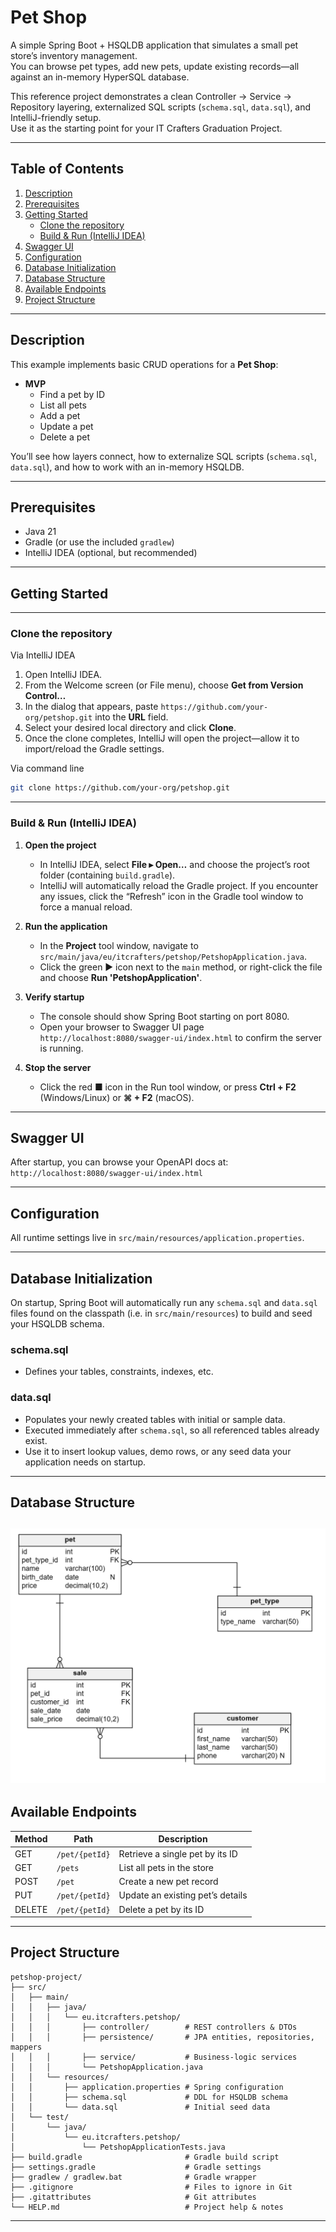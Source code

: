 # Pet Shop

A simple Spring Boot + HSQLDB application that simulates a small pet store’s inventory management.  
You can browse pet types, add new pets, update existing records—all against an in-memory HyperSQL database.

This reference project demonstrates a clean Controller → Service → Repository layering, externalized SQL scripts (`schema.sql`, `data.sql`), and IntelliJ-friendly setup.  
Use it as the starting point for your IT Crafters Graduation Project.

---

## Table of Contents

1. [Description](#description)
2. [Prerequisites](#prerequisites)
3. [Getting Started](#getting-started)
    - [Clone the repository](#clone-the-repository)
    - [Build & Run (IntelliJ IDEA)](#build--run-intellij-idea)
4. [Swagger UI](#swagger-ui)
5. [Configuration](#configuration)
6. [Database Initialization](#database-initialization)
7. [Database Structure](#database-structure)
8. [Available Endpoints](#available-endpoints)
9. [Project Structure](#project-structure)

---

## Description

This example implements basic CRUD operations for a **Pet Shop**:

- **MVP**
    - Find a pet by ID
    - List all pets
    - Add a pet
    - Update a pet
    - Delete a pet

You’ll see how layers connect, how to externalize SQL scripts (`schema.sql`, `data.sql`), and how to work with an in-memory HSQLDB.

---

## Prerequisites

- Java 21
- Gradle (or use the included `gradlew`)
- IntelliJ IDEA (optional, but recommended)

---

## Getting Started

---

### Clone the repository

Via IntelliJ IDEA

1. Open IntelliJ IDEA.
2. From the Welcome screen (or File menu), choose **Get from Version Control…**
3. In the dialog that appears, paste `https://github.com/your-org/petshop.git` into the **URL** field.
4. Select your desired local directory and click **Clone**.
5. Once the clone completes, IntelliJ will open the project—allow it to import/reload the Gradle settings.

Via command line
```bash
git clone https://github.com/your-org/petshop.git
```

---

### Build & Run (IntelliJ IDEA)

1. **Open the project**
    - In IntelliJ IDEA, select **File ▸ Open…** and choose the project’s root folder (containing `build.gradle`).
    - IntelliJ will automatically reload the Gradle project. If you encounter any issues, click the “Refresh” icon in the Gradle tool window to force a manual reload.

2. **Run the application**
    - In the **Project** tool window, navigate to `src/main/java/eu/itcrafters/petshop/PetshopApplication.java`.
    - Click the green ▶︎ icon next to the `main` method, or right-click the file and choose **Run 'PetshopApplication'**.

3. **Verify startup**
    - The console should show Spring Boot starting on port 8080.
    - Open your browser to Swagger UI page `http://localhost:8080/swagger-ui/index.html` to confirm the server is running.

4. **Stop the server**
    - Click the red ■ icon in the Run tool window, or press **Ctrl + F2** (Windows/Linux) or **⌘ + F2** (macOS).

---

## Swagger UI

After startup, you can browse your OpenAPI docs at: `http://localhost:8080/swagger-ui/index.html`

---
## Configuration

All runtime settings live in `src/main/resources/application.properties`.

---

## Database Initialization

On startup, Spring Boot will automatically run any `schema.sql` and `data.sql` files found on the classpath (i.e. in `src/main/resources`) to build and seed your HSQLDB schema.

### schema.sql

- Defines your tables, constraints, indexes, etc.

### data.sql

- Populates your newly created tables with initial or sample data.
- Executed immediately after `schema.sql`, so all referenced tables already exist.
- Use it to insert lookup values, demo rows, or any seed data your application needs on startup.

---

## Database Structure

![ERD Diagram](docs/ERD.png)
---

## Available Endpoints

| Method | Path               | Description                              |
| ------ | ------------------ | ---------------------------------------- |
| GET    | `/pet/{petId}`     | Retrieve a single pet by its ID          |
| GET    | `/pets`            | List all pets in the store               |
| POST   | `/pet`             | Create a new pet record                  |
| PUT    | `/pet/{petId}`     | Update an existing pet’s details         |
| DELETE | `/pet/{petId}`     | Delete a pet by its ID                   |

---

## Project Structure

```plaintext
petshop-project/
├── src/
│   ├── main/
│   │   ├── java/
│   │   │   └── eu.itcrafters.petshop/
│   │   │       ├── controller/        # REST controllers & DTOs
│   │   │       ├── persistence/       # JPA entities, repositories, mappers
│   │   │       ├── service/           # Business-logic services
│   │   │       └── PetshopApplication.java
│   │   └── resources/
│   │       ├── application.properties # Spring configuration
│   │       ├── schema.sql             # DDL for HSQLDB schema
│   │       └── data.sql               # Initial seed data
│   └── test/
│       └── java/
│           └── eu.itcrafters.petshop/
│               └── PetshopApplicationTests.java
├── build.gradle                       # Gradle build script
├── settings.gradle                    # Gradle settings
├── gradlew / gradlew.bat              # Gradle wrapper
├── .gitignore                         # Files to ignore in Git
├── .gitattributes                     # Git attributes
└── HELP.md                            # Project help & notes
```

---

